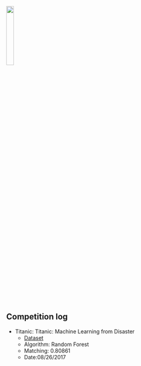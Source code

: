 
<P>
<IMG src='https://www.kaggle.com/static/images/site-logo.png' height=20% width=20%> <P>

## Competition log

- Titanic: Titanic: Machine Learning from Disaster
	- [Dataset](https://www.kaggle.com/c/titanic)
	- Algorithm: Random Forest
	- Matching: 0.80861
	- Date:08/26/2017
